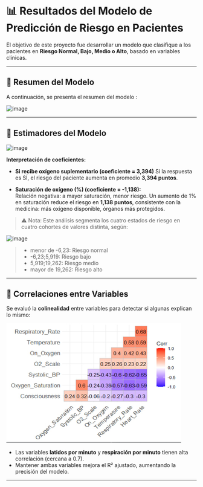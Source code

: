 # 📊 Resultados del Modelo de Predicción de Riesgo en Pacientes

El objetivo de este proyecto fue desarrollar un modelo que clasifique a los pacientes en **Riesgo Normal, Bajo, Medio o Alto**, basado en variables clínicas.  


---

## 🔹 Resumen del Modelo

A continuación, se presenta el resumen del modelo :

<img width="532" height="173" alt="image" src="https://github.com/user-attachments/assets/40432118-2454-45a7-9ab8-379bed99bfef" />



---

## 🔹 Estimadores del Modelo

<img width="723" height="87" alt="image" src="https://github.com/user-attachments/assets/120f7579-9d72-4683-81ae-d1a958f7f4b8" />



**Interpretación de coeficientes:**

- **Si recibe oxígeno suplementario (coeficiente = 3,394)**
  Si la respuesta es SÍ, el riesgo del paciente aumenta en promedio **3,394 puntos**.  

- **Saturación de oxígeno (%) (coeficiente = -1,138):**  
  Relación negativa: a mayor saturación, menor riesgo. Un aumento de 1% en saturación reduce el riesgo en **1,138 puntos**, consistente con la medicina: más oxígeno disponible, órganos más protegidos.  

> ⚠️ Nota: Este análisis segmenta los cuatro estados de riesgo en cuatro cohortes de valores distinta, según:
<img width="449" height="85" alt="image" src="https://github.com/user-attachments/assets/f22dc9f1-5f81-4987-8561-af902913fd80" />

> -  menor de -6,23: Riesgo normal
> - -6,23;5,919:     Riesgo bajo 
> - 5,919;19,262:    Riesgo medio  
> - mayor de 19,262: Riesgo alto

---

## 🔹 Correlaciones entre Variables

Se evaluó la **colinealidad** entre variables para detectar si algunas explican lo mismo:

![VCORR](https://raw.githubusercontent.com/walternahuel02/Portfolio-de-Data-Science/refs/heads/main/Predicci%C3%B3n_Riesgo_Pacientes/im%C3%A1genes/correlaci%C3%B3n%20entre%20v.jpg)

- Las variables **latidos por minuto** y **respiración por minuto** tienen alta correlación (cercana a 0.7).  
- Mantener ambas variables mejora el R² ajustado, aumentando la precisión del modelo.

---

